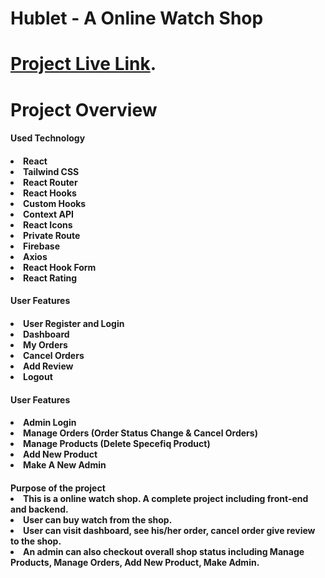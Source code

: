 <h1>Hublet - A Online Watch Shop<h1>

[Project Live Link](https://hublet-watch-shop.web.app/).

# Project Overview

<h4>Used Technology<h4>

<li>React
<li>Tailwind CSS
<li>React Router
<li>React Hooks
<li>Custom Hooks
<li>Context API
<li>React Icons
<li>Private Route
<li>Firebase
<li>Axios
<li>React Hook Form
<li>React Rating

<br />

<h4>User Features<h4>

<li>User Register and Login
<li>Dashboard
<li>My Orders
<li>Cancel Orders
<li>Add Review
<li>Logout

<br />

<h4>User Features<h4>

<li>Admin Login
<li>Manage Orders (Order Status Change & Cancel Orders)
<li>Manage Products (Delete Specefiq Product)
<li>Add New Product
<li>Make A New Admin

<br />

<h4>Purpose of the project

<li>This is a online watch shop. A complete project including front-end and backend.
<li>User can buy watch from the shop.
<li>User can visit dashboard, see his/her order, cancel order give review to the shop.
<li>An admin can also checkout overall shop status including Manage Products, Manage Orders, Add New Product, Make Admin.
